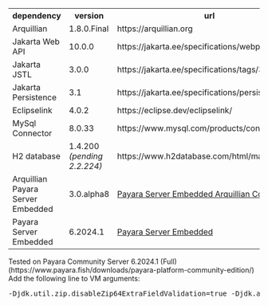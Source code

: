 <table>
	<tr>
		<th>dependency</th>
		<th>version</th>
		<th>url</th>
	</tr>
	<tr>
		<td>Arquillian</td><td>1.8.0.Final</td><td>https://arquillian.org</td>
	</tr>
	<tr>
		<td>Jakarta Web API</td><td>10.0.0</td><td>https://jakarta.ee/specifications/webprofile/10/</td>
	</tr>
	<tr>
		<td>Jakarta JSTL</td><td>3.0.0</td><td>https://jakarta.ee/specifications/tags/3.0/</td>
	</tr>
	<tr>
		<td>Jakarta Persistence</td><td>3.1</td><td>https://jakarta.ee/specifications/persistence/3.1/</td>
	</tr>
	<tr>
		<td>Eclipselink</td><td>4.0.2</td><td>https://eclipse.dev/eclipselink/</td>
	</tr>
	<tr>
		<td>MySql Connector</td><td>8.0.33</td><td>https://www.mysql.com/products/connector/</td>
	</tr>
	<tr>
		<td>H2 database</td><td>1.4.200<br/><i>(pending 2.2.224)</i></td><td>https://www.h2database.com/html/main.html</td>
	</tr>
	<tr>
		<td>Arquillian Payara Server Embedded</td><td>3.0.alpha8</td><td><a href="https://docs.payara.fish/community/docs/Technical%20Documentation/Ecosystem/Connector%20Suites/Arquillian%20Containers/Payara%20Server%20Embedded.html">Payara Server Embedded Arquillian Container</a></td>
	</tr>
		<tr>
		<td>Payara Server Embedded</td><td>6.2024.1</td><td><a href="https://docs.payara.fish/community/docs/Technical%20Documentation/Payara%20Server%20Documentation/Payara%20Server%20Embedded.html">Payara Server Embedded</a></td>
	</tr>
</table>
Tested on Payara Community Server 6.2024.1 (Full) (https://www.payara.fish/downloads/payara-platform-community-edition/)
<br/>
Add the following line to VM arguments: 
<pre>-Djdk.util.zip.disableZip64ExtraFieldValidation=true -Djdk.attach.allowAttachSelf=true --add-opens=java.base/java.io=ALL-UNNAMED --add-opens=java.base/sun.net.www.protocol.jar=ALL-UNNAMED --add-opens=java.base/java.net=ALL-UNNAMED --add-opens=java.naming/javax.naming.spi=ALL-UNNAMED --add-opens=java.base/java.lang=ALL-UNNAMED</pre>